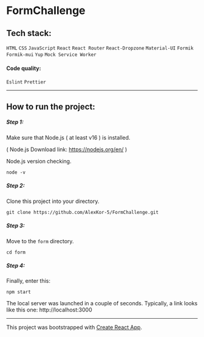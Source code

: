 # FormChallenge

## Tech stack:
`HTML` `CSS` `JavaScript` `React` `React Router` `React-Dropzone` `Material-UI` `Formik` `Formik-mui` `Yup` `Mock Service Worker`
#### Code quality:
`Eslint` `Prettier`

---
## How to run the project:
##### Step 1:
Make sure that Node.js ( at least v16 ) is installed.

( Node.js Download link: https://nodejs.org/en/ )

Node.js version checking.
  ```properties
  node -v
  ```
##### Step 2:
Clone this project into your directory.
  ```properties
  git clone https://github.com/AlexKor-5/FormChallenge.git
  ```
##### Step 3:
Move to the `form` directory.
  ```properties
  cd form
  ```
##### Step 4:
Finally, enter this:
  ```properties
  npm start
  ```

The local server was launched in a couple of seconds. Typically, a link looks like this one: http://localhost:3000 

---
This project was bootstrapped with [Create React App](https://github.com/facebook/create-react-app).
